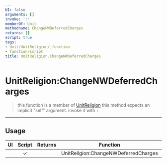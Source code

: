 ```yaml
---
UI: false
arguments: []
invoke: ':'
memberOf: Unit
methodname: ChangeNWDeferredCharges
returns: []
script: true
tags:
- Unit/UnitReligion/_function
- function/script
title: UnitReligion.ChangeNWDeferredCharges
---
```

# UnitReligion:ChangeNWDeferredCharges
> this function is a member of [UnitReligion](civ-6/lua/UnitReligion.md)
> this method expects an implicit "self" argument. invoke it with `:`
-----
## Usage
|  UI | Script | Returns | Function | Arguments |
|:---:|:------:|-------:|:--------:|:---------|
| |✓||UnitReligion:ChangeNWDeferredCharges||
